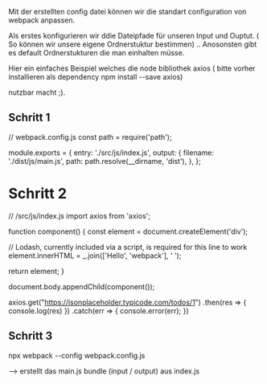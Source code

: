 Mit der erstellten config datei können wir 
die standart configuration von webpack anpassen.

Als erstes konfigurieren wir ddie Dateipfade für unseren Input und Ouptut.
( So können wir unsere eigene Ordnerstuktur bestimmen) ..
Anosonsten gibt es default Ordnerstukturen die man einhalten müsse.

Hier ein einfaches Beispiel welches die  node bibliothek
axios ( bitte vorher installieren als dependency npm install --save axios)

nutzbar macht ;).


## Schritt 1

// webpack.config.js
const path = require('path');

module.exports = {
  entry: './src/js/index.js',
  output: {
    filename: './dist/js/main.js',
    path: path.resolve(__dirname, 'dist'),
  },
};


# Schritt 2

// /src/js/index.js
import axios from 'axios';


function component() {
  const element = document.createElement('div');

  // Lodash, currently included via a script, is required for this line to work
  element.innerHTML = _.join(['Hello', 'webpack'], ' ');

  return element;
}

document.body.appendChild(component());



axios.get("https://jsonplaceholder.typicode.com/todos/1")
.then(res => {
  console.log(res)
})
.catch(err => {
  console.error(err); 
})



## Schritt 3

npx webpack --config webpack.config.js

--> erstellt das main.js bundle (input / output) aus index.js